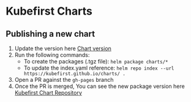 # Kubefirst Charts

## Publishing a new chart

1. Update the version here [Chart version](https://github.com/kubefirst/charts/blob/main/charts/console/Chart.yaml)
2. Run the following commands:
   - To create the packages (.tgz file): `helm package charts/*`
   - To update the index.yaml reference: `helm repo index --url https://kubefirst.github.io/charts/ .`
3. Open a PR against the `gh-pages` branch
4. Once the PR is merged, You can see the new package version here [Kubefirst Chart Repository](https://kubefirst.github.io/charts/index.yaml)